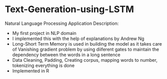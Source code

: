 # Text-Generation-using-LSTM
Natural Language Processing Application
Description:
- My first project in NLP domain
- I implemented this with the help of explanations by Andrew Ng 
- Long-Short Term Memory is used in building the model as it takes care of Vanishing gradient problem by using diiferent gates to maintain the dependency between the words in a long sentence
- Data Cleaning, Padding, Creating corpus, mapping words to number, tokenizing everything is done
- Implemented in R
